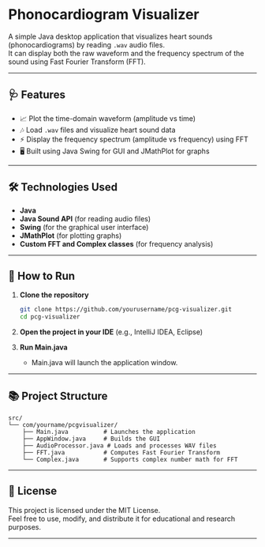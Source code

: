 # Phonocardiogram Visualizer

A simple Java desktop application that visualizes heart sounds (phonocardiograms) by reading `.wav` audio files.  
It can display both the raw waveform and the frequency spectrum of the sound using Fast Fourier Transform (FFT).

---

## 🩺 Features
- 📈 Plot the time-domain waveform (amplitude vs time)
- 🎶 Load `.wav` files and visualize heart sound data
- ⚡️ Display the frequency spectrum (amplitude vs frequency) using FFT
- 🖥️ Built using Java Swing for GUI and JMathPlot for graphs

---

## 🛠 Technologies Used
- **Java**
- **Java Sound API** (for reading audio files)
- **Swing** (for the graphical user interface)
- **JMathPlot** (for plotting graphs)
- **Custom FFT and Complex classes** (for frequency analysis)

---

## 🚀 How to Run

1. **Clone the repository**
   ```bash
   git clone https://github.com/yourusername/pcg-visualizer.git
   cd pcg-visualizer
   ```

2. **Open the project in your IDE** (e.g., IntelliJ IDEA, Eclipse)

3. **Run Main.java**
   - Main.java will launch the application window.
---

## 📚 Project Structure
```
src/
└── com/yourname/pcgvisualizer/
    ├── Main.java          # Launches the application
    ├── AppWindow.java     # Builds the GUI
    ├── AudioProcessor.java # Loads and processes WAV files
    ├── FFT.java           # Computes Fast Fourier Transform
    └── Complex.java       # Supports complex number math for FFT
```
---

## 📄 License
This project is licensed under the MIT License.  
Feel free to use, modify, and distribute it for educational and research purposes.

---
